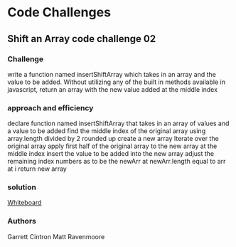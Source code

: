 # Code Challenges

## Shift an Array code challenge 02

### Challenge

write a function named insertShiftArray which takes in an array and the value to be added. Without utilizing any of the built in methods available in javascript, return an array with the new value added at the middle index

### approach and efficiency

declare function named insertShiftArray that takes in an array of values and a value to be added
find the middle index of the original array using array.length divided by 2 rounded up
create a new array
Iterate over the original array
apply first half of the original array to the new array
at the middle index insert the value to be added into the new array
adjust the remaining index numbers as to be the newArr at newArr.length equal to arr at i
return new array

### solution

[Whiteboard](../../../../javascript/assets/array-shift.jpg)

### Authors

Garrett Cintron
Matt Ravenmoore